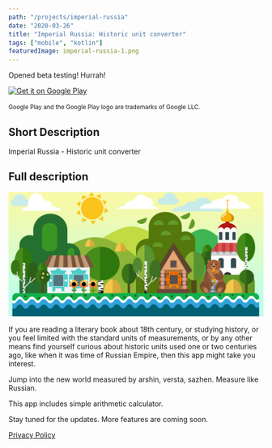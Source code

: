 ```yaml
---
path: "/projects/imperial-russia"
date: "2020-03-26"
title: "Imperial Russia: Historic unit converter"
tags: ["mobile", "kotlin"]
featuredImage: imperial-russia-1.png
---
```


Opened beta testing! Hurrah!

<a href='https://play.google.com/store/apps/details?id=io.github.mikolasan.imperialrussia&pcampaignid=pcampaignidMKT-Other-global-all-co-prtnr-py-PartBadge-Mar2515-1'>
<img alt='Get it on Google Play' width='300px' src='https://play.google.com/intl/en_us/badges/static/images/badges/en_badge_web_generic.png'/>
</a>

<small>Google Play and the Google Play logo are trademarks of Google LLC.</small>

## Short Description

Imperial Russia - Historic unit converter

## Full description

![Russian landscape](./imperial-russia-feature.png)

If you are reading a literary book about 18th century, or studying history, or you feel limited with the standard units of measurements, or by any other means find yourself curious about historic units used one or two centuries ago, like when it was time of Russian Empire, then this app might take you interest.

Jump into the new world measured by arshin, versta, sazhen. Measure like Russian.

This app includes simple arithmetic calculator. 

Stay tuned for the updates. More features are coming soon.

[Privacy Policy](/projects/imperial-russia/privacy-policy)